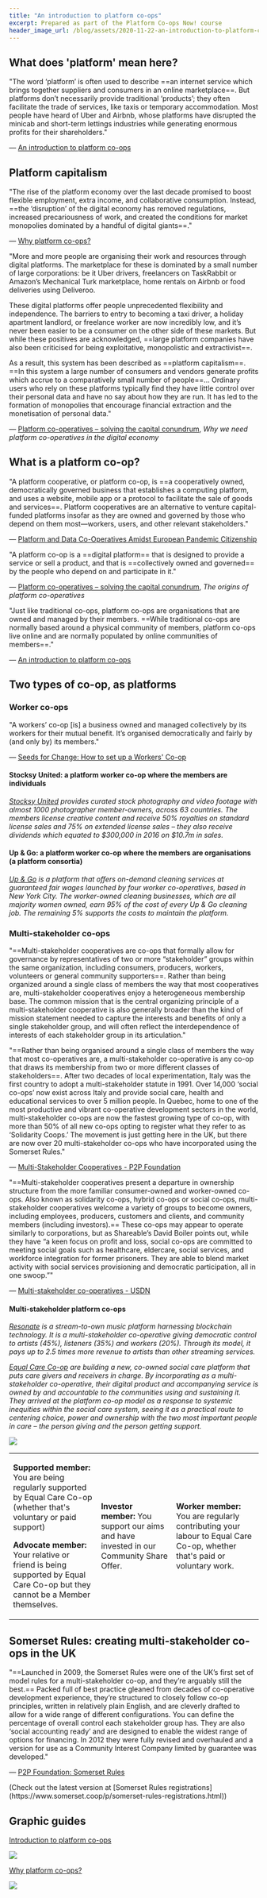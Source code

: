 ```yaml
---
title: "An introduction to platform co-ops"
excerpt: Prepared as part of the Platform Co-ops Now! course
header_image_url: /blog/assets/2020-11-22-an-introduction-to-platform-coops/header.jpg
---
```


## What does 'platform' mean here?

"The word ‘platform’ is often used to describe ==an internet service which brings together suppliers and consumers in an online marketplace==. But platforms don’t necessarily provide traditional ‘products’; they often facilitate the trade of services, like taxis or temporary accommodation. Most people have heard of Uber and Airbnb, whose platforms have disrupted the minicab and short-term lettings industries while generating enormous profits for their shareholders."

<p class="attribution">
— <a href="https://open.coop/2016/12/02/introduction-platform-co-ops/">An introduction to platform co-ops</a> </p>

## Platform capitalism

"The rise of the platform economy over the last decade promised to boost flexible employment, extra income, and collaborative consumption. Instead, ==the ‘disruption’ of the digital economy has removed regulations, increased precariousness of work, and created the conditions for market monopolies dominated by a handful of digital giants==."

<p class="attribution">
— <a href="https://www.uk.coop/start-new-co-op/support/start-platform-co-op/why-platform-co-ops">Why platform co-ops?</a></p>

"More and more people are organising their work and resources through digital platforms. The marketplace for these is dominated by a small number of large corporations: be it Uber drivers, freelancers on TaskRabbit or Amazon’s Mechanical Turk marketplace, home rentals on Airbnb or food deliveries using Deliveroo.

These digital platforms offer people unprecedented flexibility and independence. The barriers to entry to becoming a taxi driver, a holiday apartment landlord, or freelance worker are now incredibly low, and it’s never been easier to be a consumer on the other side of these markets. But while these positives are acknowledged, ==large platform companies have also been criticised for being exploitative, monopolistic and extractivist==.

As a result, this system has been described as ==platform capitalism==. ==In this system a large number of consumers and vendors generate profits which accrue to a comparatively small number of people==… Ordinary users who rely on these platforms typically find they have little control over their personal data and have no say about how they are run. It has led to the formation of monopolies that encourage financial extraction and the monetisation of personal data."

<p class="attribution">
— <a href="https://media.nesta.org.uk/documents/Nesta_Platform_Report_FINAL-WEB_b1qZGj7.pdf">Platform co-operatives – solving the capital conundrum</a>, <em>Why we need platform co-operatives in the digital economy</em></p>

## What is a platform co-op?

"A platform cooperative, or platform co-op, is ==a cooperatively owned, democratically governed business that establishes a computing platform, and uses a website, mobile app or a protocol to facilitate the sale of goods and services==. Platform cooperatives are an alternative to venture capital-funded platforms insofar as they are owned and governed by those who depend on them most—workers, users, and other relevant stakeholders."

<p class="attribution">
— <a href="https://www.mdpi.com/2071-1050/12/20/8309">Platform and Data Co-Operatives Amidst European Pandemic Citizenship</a></p>

"A platform co-op is a ==digital platform== that is designed to provide a service or sell a product, and that is ==collectively owned and governed== by the people who depend on and participate in it."

<p class="attribution">
— <a href="https://media.nesta.org.uk/documents/Nesta_Platform_Report_FINAL-WEB_b1qZGj7.pdf">Platform co-operatives – solving the capital conundrum</a>, <em>The origins of platform co-operatives</em></p>

"Just like traditional co-ops, platform co-ops are organisations that are owned and managed by their members. ==While traditional co-ops are normally based around a physical community of members, platform co-ops live online and are normally populated by online communities of members==."

<p class="attribution">
— <a href="https://open.coop/2016/12/02/introduction-platform-co-ops/">An introduction to platform co-ops</a> </p>

## Two types of co-op, as platforms

### Worker co-ops

"A workers’ co-op [is] a business owned and managed collectively by its workers for their mutual benefit. It’s organised democratically and fairly by (and only by) its members."

<p class="attribution">
— <a href="https://www.seedsforchange.org.uk/workersco-ops.pdf">Seeds for Change: How to set up a Workers' Co-op</a></p>

#### Stocksy United: a platform worker co-op where the members are individuals

_[Stocksy United](https://www.stocksy.com/) provides curated stock photography and video footage with almost 1000 photographer member-owners, across 63 countries. The members license creative content and receive 50% royalties on standard license sales and 75% on extended license sales – they also receive dividends which equated to $300,000 in 2016 on $10.7m in sales._

#### Up & Go: a platform worker co-op where the members are organisations (a platform consortia)

_[Up & Go](https://www.upandgo.coop/) is a platform that offers on-demand cleaning services at guaranteed fair wages launched by four worker co-operatives, based in New York City. The worker-owned cleaning businesses, which are all majority women owned, earn 95% of the cost of every Up & Go cleaning job. The remaining 5% supports the costs to maintain the platform._

### Multi-stakeholder co-ops

"==Multi-stakeholder cooperatives are co-ops that formally allow for governance by representatives of two or more “stakeholder” groups within the same organization, including consumers, producers, workers, volunteers or general community supporters==. Rather than being organized around a single class of members the way that most cooperatives are, multi-stakeholder cooperatives enjoy a heterogeneous membership base. The common mission that is the central organizing principle of a multi-stakeholder cooperative is also generally broader than the kind of mission statement needed to capture the interests and benefits of only a single stakeholder group, and will often reflect the interdependence of interests of each stakeholder group in its articulation."

"==Rather than being organised around a single class of members the way that most co-operatives are, a multi-stakeholder co-operative is any co-op that draws its membership from two or more different classes of stakeholders==. After two decades of local experimentation, Italy was the first country to adopt a multi-stakeholder statute in 1991. Over 14,000 ‘social co-ops’ now exist across Italy and provide social care, health and educational services to over 5 million people. In Quebec, home to one of the most productive and vibrant co-operative development sectors in the world, multi-stakeholder co-ops are now the fastest growing type of co-op, with more than 50% of all new co-ops opting to register what they refer to as ‘Solidarity Coops.’ The movement is just getting here in the UK, but there are now over 20 multi-stakeholder co-ops who have incorporated using the Somerset Rules."

<p class="attribution">
— <a href="https://wiki.p2pfoundation.net/Multi-Stakeholder_Cooperatives">Multi-Stakeholder Cooperatives - P2P Foundation</a></p>

"==Multi-stakeholder cooperatives present a departure in ownership structure from the more familiar consumer-owned and worker-owned co-ops. Also known as solidarity co-ops, hybrid co-ops or social co-ops, multi-stakeholder cooperatives welcome a variety of groups to become owners, including employees, producers, customers and clients, and community members (including investors).== These co-ops may appear to operate similarly to corporations, but as Shareable’s David Boiler points out, while they have “a keen focus on profit and loss, social co-ops are committed to meeting social goals such as healthcare, eldercare, social services, and workforce integration for former prisoners. They are able to blend market activity with social services provisioning and democratic participation, all in one swoop.”"

<p class="attribution">
— <a href="https://sustainableconsumption.usdn.org/initiatives-list/multi-stakeholder-cooperatives">Multi-stakeholder co-operatives - USDN</a></p>

#### Multi-stakeholder platform co-ops

_[Resonate](https://resonate.is/) is a stream-to-own music platform harnessing blockchain technology. It is a multi-stakeholder co-operative giving democratic control to artists (45%), listeners (35%) and workers (20%). Through its model, it pays up to 2.5 times more revenue to artists than other streaming services._

_[Equal Care Co-op](https://equalcare.coop/) are building a new, co-owned social care platform that puts care givers and receivers in charge. By incorporating as a multi-stakeholder co-operative, their digital product and accompanying service is owned by and accountable to the communities using and sustaining it. They arrived at the platform co-op model as a response to systemic inequities within the social care system, seeing it as a practical route to centering choice, power and ownership with the two most important people in care – the person giving and the person getting support._

![](/blog/assets/2020-11-22-an-introduction-to-platform-coops/equal-care.jpg)

<table class="table table-bordered text-sm">
  <tr>
   <td>
     <p>
    <strong>Supported member:</strong> You are being regularly supported by Equal Care Co-op (whether that's voluntary or paid support)</p>
<p>
  <strong>Advocate member:</strong> Your relative or friend is being supported by Equal Care Co-op but they cannot be a Member themselves.</p>
   </td>
   <td><p>    
     <strong>Investor member: </strong>You support our aims and have invested in our Community Share Offer.</p>
   </td>
   <td><p>
     <strong>Worker member: </strong>You are regularly contributing your labour to Equal Care Co-op, whether that's paid or voluntary work.</p>
   </td>
  </tr>
</table>

## Somerset Rules: creating multi-stakeholder co-ops in the UK

"==Launched in 2009, the Somerset Rules were one of the UK’s first set of model rules for a multi-stakeholder co-op, and they’re arguably still the best.== Packed full of best practice gleaned from decades of co-operative development experience, they’re structured to closely follow co-op principles, written in relatively plain English, and are cleverly drafted to allow for a wide range of different configurations. You can define the percentage of overall control each stakeholder group has. They are also ‘social accounting ready’ and are designed to enable the widest range of options for financing. In 2012 they were fully revised and overhauled and a version for use as a Community Interest Company limited by guarantee was developed."

<p class="attribution">
— <a href="https://wiki.p2pfoundation.net/Somerset_Rules">P2P Foundation: Somerset Rules</a></p>
(Check out the latest version at [Somerset Rules registrations](https://www.somerset.coop/p/somerset-rules-registrations.html))

## Graphic guides

[Introduction to platform co-ops](https://ia601506.us.archive.org/16/items/platform-cooperativism_graphic-individual-letter-size-pages/platform-cooperativism_graphic-individual-letter-size-pages.pdf)

[![](/blog/assets/2020-11-22-an-introduction-to-platform-coops/intro.jpg)](https://ia601506.us.archive.org/16/items/platform-cooperativism_graphic-individual-letter-size-pages/platform-cooperativism_graphic-individual-letter-size-pages.pdf)

[Why platform co-ops?](https://www.uk.coop/start-new-co-op/support/start-platform-co-op/why-platform-co-ops)

[![](/blog/assets/2020-11-22-an-introduction-to-platform-coops/unfound.png)](https://www.uk.coop/start-new-co-op/support/start-platform-co-op/why-platform-co-ops)
